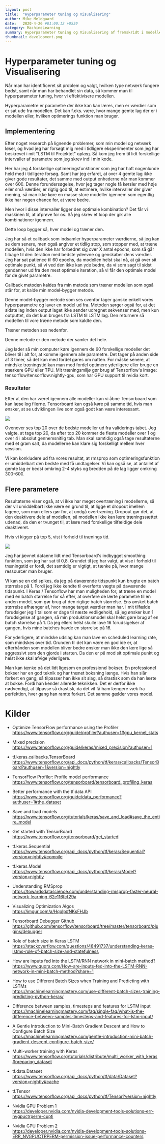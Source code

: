 ```yaml
---
layout: post
title:  "Hyperparameter tuning og Visualisering"
author: Mike Meldgaard
date:   2020-4-26 #01:00:12 +0530
category: MachineLearning
summary: Hyperparameter tuning og Visualisering af fremskridt i modellerne.
thumbnail: development.png
---
```


# Hyperparameter tuning og Visualisering
Når man har identificeret sit problem og valgt, hvilken type netværk fungere bedst, samt når man har behandlet sin data, så kommer man til hyperparameter tuning, hvor vi effektivisere modellen.

Hyperparametre er parametre der ikke kan kan læres, men er værdier som er sat ude fra modellen. Det kan f.eks. være, hvor mange gemte lag der er i modellen eller, hvilken optimerings funktion man bruger.

## Implementering
Efter noget research på lignende problemer, som min model og netværk løser, og hvad jeg har forsøgt mig med i tidligere eksperimenter som jeg har beskrevet i mit "LSTM til Projektet" oplæg. Så kom jeg frem til lidt forskellige intervaller af parametre som jeg skrev ind i min kode.

<script src="https://gist.github.com/Zxited/52f3349051f4bc275e3b4bd7c70b36ea.js"></script>

Her har jeg 4 forskellige optimeringsfunktioner som jeg har haft nogenlunde held med i tidligere forsøg. Samt har jeg erfaret, at over 4 gemte lag ikke giver gode resultater, det samme med output enhederne når man kommer over 600. Denne forundersøgelse, hvor jeg tager nogle få kørsler med høje eller små værdier, er rigtig god til, at estimere, hvilke intervaller der giver mening, så man ikke køre en masse store modeller igennem som egentlig ikke har nogen chance for, at være bedre.

Men hvor i disse intervaller ligger den optimale kombination? Det får vi maskinen til, at afprøve for os. Så jeg skrev et loop der gik alle kombinationer igennem.

<script src="https://gist.github.com/Zxited/96f017a1f548f7c4882079dfba4ff468.js"></script>

Dette loop bygger så, hver model og træner den.

Jeg har så et callback som indsamler hyperparameter værdierne, så jeg kan se dem senere, men også angiver et tidlig stop, som stopper med, at træne modellen, hvis den ikke har forbedret sig over X antal epochs, som så går tilbage til den iteration med bedste ydeevne og genskaber dens værdier. Jeg har sat patience til 60 epochs, da modellen helst skal nå, at gå over sit optimale punkt, så vi ved den ikke kan yde bedre, da vi som sagt til sidst gendanner ud fra den mest optimale iteration, så vi får den optimale model for de givet parametre.

<script src="https://gist.github.com/Zxited/27333a45b0800ca690124890f90ffe30.js"></script>

Callback metoden kaldes fra min metode som træner modellen som også står for, at kalde min model-bygger metode.

<script src="https://gist.github.com/Zxited/f6436ea16de61a2d54ed8f78c0ac0551.js"></script>

Denne model-bygger metode som ses ovenfor tager ganske enkelt vores hyperparametre og laver en model ud fra. Metoden sørger også for, at det sidste lag inden output laget ikke sender udregnet sekvenser med, men kun outputtet, da det kun bruges fra LSTM til LSTM lag. Den returnere så modellen til vore træne metode som kaldte den.

Træner metoden ses nedenfor.

<script src="https://gist.github.com/Zxited/85e94f697c1e188f4a3431be71b85365.js"></script>

Denne metode er den metode der samler det hele.

Jeg lader så min computer køre igennem de 60 forskellige modeller det bliver til i alt for, at komme igennem alle parametre. Det tager på anden side af 3 timer, så det kan med fordel gøres om natten. For måske senere, at mindske træningstid kan man med fordel optimere yderligere eller bruge en stærkere GPU eller TPU. Mit træningsmiljø gør brug af Tensorflow's image: tensorflow/tensorflow:nightly-gpu, som har GPU support til nvidia kort.

### Resultater

Efter at den har været igennem alle modeller kan vi åbne Tensorboard som kan læse log filerne. Tensorboard kan også køre på samme tid, hvis man ønsker, at se udviklingen live som også godt kan være interessant.

![](/assets/img/posts/2020-04-26-Tuning-Visualize/2020-05-05-20-43-18-2020-04-26-Tuning-Visualize.png)

Ovenover ses top 20 over de bedste modeller ud fra validerings tabet. Jeg valgte, at tage top 20, da efter top 20 kommer de fleste modeller over 1 og over 4 i absolut gennemsnitlig tab. Man skal samtidig også tage resultaterne med et gram salt, da modellerne kan klare sig forskelligt mellem hver session.

Vi kan konkludere ud fra vores resultat, at rmsprop som optimeringsfunktion er umiddelbart den bedste med få undtagelser. Vi kan også se, at antallet af gemte lag er bedst omkring 2-4 styks og bredden på de lag ligger omkring 300-600.


## Flere parametere
Resultaterne viser også, at vi ikke har meget overtræning i modellerne, så der vil umiddelbart ikke være en grund til, at ligge et dropout imellem lagene, som man ellers gør for, at undgå overtræning. Dropout gør det, at den deaktivere dele af modellen, så modellen ikke kan lære træningssættet udenad, da den er tvunget til, at lære med forskellige tilfældige dele deaktiveret.

Hvis vi kigger på top 5, vist i forhold til trænings tid.

![](/assets/img/posts/2020-04-26-Tuning-Visualize/2020-05-05-21-05-36-2020-04-26-Tuning-Visualize.png)

Jeg har jævnet dataene lidt med Tensorboard's indbygget smoothing funktion, som jeg har sat til 0,8. Grundet til jeg har valgt, at vise i forhold til træningstid er fordi, det samtidig er vigtigt, at tænke på, hvor mange ressourcer man bruger.

Vi kan se en del spikes, da jeg på daværende tidspunkt kun brugte en batch størrelse på 1. Fordi jeg ikke kendte til overførte vægte på daværende tidspunkt. I Keras / Tensorflow har man muligheden for, at træne en model med én batch størrelse for så efter, at overføre de lærte parametre til en anden model, som gør brug af den rigtige batch størrelse. Ens ønsket batch størrelse afhænger af, hvor mange target værdier man har. I mit tilfælde forudsiger jeg 1 tal som er dage til næste vedligehold, så jeg ønsker kun 1 forudsigelse af gangen, så min produktionsmodel skal helst gøre brug af en batch størrelse på 1. Da jeg ellers helst skulle lave 16 forudsigelser af gangen, hvis mine batches havde en størrelse på 16.

For yderligere, at mindske udslag kan man lave en scheduled learning rate, som mindskes over tid. Grunden til det kan være en god idé er, at efterhånden som modellen bliver bedre ønsker man ikke den lære lige så aggressivt som den gjorde i starten. Da den er på mod sit optimale punkt og helst ikke skal afvige yderligere.

Man kan tænke på det lidt ligesom en professionel bokser. En professionel bokser har en god teknik og har trænet boksning længe. Hvis han slår forkert en gang, så tilpasser han ikke sit slag, så drastisk som da han lærte at bokse. Fordi han kender allerede teknikken. Det er derfor ikke nødvendigt, at tilpasse så drastisk, da det vil få ham længere væk fra perfektion, hver gang han ramte forkert. Det samme gælder vores model.


# Kilder
- Optimize TensorFlow performance using the Profiler<br><https://www.tensorflow.org/guide/profiler?authuser=1#gpu_kernel_stats>
- Mixed precision<br><https://www.tensorflow.org/guide/keras/mixed_precision?authuser=1>
- tf.keras.callbacks.TensorBoard<br><https://www.tensorflow.org/api_docs/python/tf/keras/callbacks/TensorBoard?authuser=1&version=nightly>
- TensorFlow Profiler: Profile model performance<br><https://www.tensorflow.org/tensorboard/tensorboard_profiling_keras>
- Better performance with the tf.data API<br><https://www.tensorflow.org/guide/data_performance?authuser=1#the_dataset>
- Save and load models<br><https://www.tensorflow.org/tutorials/keras/save_and_load#save_the_entire_model>
- Get started with TensorBoard<br><https://www.tensorflow.org/tensorboard/get_started>
- tf.keras.Sequential<br><https://www.tensorflow.org/api_docs/python/tf/keras/Sequential?version=nightly#compile>
- tf.keras.Model<br><https://www.tensorflow.org/api_docs/python/tf/keras/Model?version=nightly>
- Understanding RMSprop<br><https://towardsdatascience.com/understanding-rmsprop-faster-neural-network-learning-62e116fcf29a>
- Visualizing Optimization Algos<br><https://imgur.com/a/Hqolp#NKsFHJb>
- Tensorboard Debugger Github<br><https://github.com/tensorflow/tensorboard/tree/master/tensorboard/plugins/debugger>
- Role of batch size in Keras LSTM<br><https://stackoverflow.com/questions/48491737/understanding-keras-lstms-role-of-batch-size-and-statefulness>
- How are inputs fed into the LSTM/RNN network in mini-batch method?<br><https://www.quora.com/How-are-inputs-fed-into-the-LSTM-RNN-network-in-mini-batch-method?share=1>
- How to use Different Batch Sizes when Training and Predicting with LSTMs<br><https://machinelearningmastery.com/use-different-batch-sizes-training-predicting-python-keras/>
- Difference between samples, timesteps and features for LSTM input<br><https://machinelearningmastery.com/faq/single-faq/what-is-the-difference-between-samples-timesteps-and-features-for-lstm-input/>
- A Gentle Introduction to Mini-Batch Gradient Descent and How to Configure Batch Size<br><https://machinelearningmastery.com/gentle-introduction-mini-batch-gradient-descent-configure-batch-size/>

- Multi-worker training with Keras<br><https://www.tensorflow.org/tutorials/distribute/multi_worker_with_keras#preparing_dataset>
- tf.data.Dataset<br><https://www.tensorflow.org/api_docs/python/tf/data/Dataset?version=nightly#cache>
- tf.Tensor<br><https://www.tensorflow.org/api_docs/python/tf/Tensor?version=nightly>

- Nvidia GPU Problem 1<br><https://developer.nvidia.com/nvidia-development-tools-solutions-err-nvgpuctrperm-cupti>
- Nvidia GPU Problem 2<br><https://developer.nvidia.com/nvidia-development-tools-solutions-ERR_NVGPUCTRPERM-permission-issue-performance-counters>